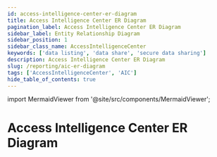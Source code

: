 ```yaml
---
id: access-intelligence-center-er-diagram
title: Access Intelligence Center ER Diagram
pagination_label: Access Intelligence Center ER Diagram
sidebar_label: Entity Relationship Diagram
sidebar_position: 1
sidebar_class_name: AccessIntelligenceCenter
keywords: ['data listing', 'data share', 'secure data sharing']
description: Access Intelligence Center ER Diagram
slug: /reporting/aic-er-diagram
tags: ['AccessIntelligenceCenter', 'AIC']
hide_table_of_contents: true
---
```


import MermaidViewer from '@site/src/components/MermaidViewer';

# Access Intelligence Center ER Diagram

<!-- Identity Attributes are to be worked on later because there are no current default values -->

<MermaidViewer diagram='erDiagram
    IDENTITY_ATTRIBUTE {
        varchar IDENTITY_ID "This contains the unique identifier for the identity"
        varchar DisplayName "This is the user friendly label for the Identity"
        varchar FirstName "This is the first name of the Identity"
        varchar IdentityState "This shows if the state of the identity is active"
        varchar Country "Identity Country"
        varchar Department "Identity Department"
        varchar Email "Identity email"
        varchar LastName "This is the last name of the Identity"
        varchar Manager "This contains the name of the Identity Manager"
        varchar PersonalEmail "This is the Identity personal email"
        varchar IdentificationNumber "This is the unique id number for the identity"
        boolean Inactive "This shows if the state of the identity is inactive or not"
        varchar JobTitle "Identity Job title"
        varchar uid "This is the unique label for the Identity"
        varchar Phone "Identity phone number"
        varchar Location "Identity Location"
        varchar StartDate "This shows the start date of the identity"
        varchar EndDate "This shows the end date of the identity"
        varchar WorkPhone "Identity work phone number"
    }
    IDENTITY_ROLES_FULL {
        varchar IDENTITY_ID "This is the unique identifier for the Identity"
        varchar ROLE_ID "This is the unique identifier for the Role"
        varchar ROLE_NAME "This is the human-readable name of the Role"
        varchar ROLE_DISPLAY_NAME "This is the user friendly label for the Role"
        varchar ROLE_DESCRIPTION "This is a short description for the Role"
        varchar ROLE_CREATED_DATE "This is the Role created date"
        varchar ROLE_UPDATED_DATE "This is the Role modified date"
        varchar ROLE_DELETED_DATE "TThis is the Role deleted date"
        varchar ROLE_IS_ASSIGNABLE "This is a boolean value to show if the role is assignable"
        timestamp ROLE_SYNC_DATE "This is the date the Role data was synced to the table"
    }
    IDENTITY {
        varchar TENANT_ID "This is the unique identifier of customer organization"
        varchar IDENTITY_ID "This is the unique identifier for the Identity"
        timestamp IDENTITY_CREATED "This is the Identity created date"
        timestamp IDENTITY_UPDATED "This is the Identity modified date"
        varchar NAME "This is the human-readable name of the Identity"
        varchar DISPLAY_NAME "This is the user friendly label for the Identity; usually First Name Last Name"
        varchar MANAGERS_NAME "This is the managers name for the Identity"
        varchar EMAIL "This is the Identity email"
        varchar STATUS "This is the Identity status"
        varchar JOB_TITLE "This is the Identity job title"
        varchar LOCATION "This is the Identity location"
        varchar LOCATION_CODE "This is the Identity location code"
        varchar DEPARTMENT "This is the Identity department"
        varchar IDENTITY_CREATED_MONTH_SORT "This is the field to sort charts based on the month an Identity was created"
        number IDENTITY_CREATED_WEEK_SORT "This is the field to sort charts based on the week an Identity was created"
        timestamp IDENTITY_SYNC_DATE "This is the date the data was synced to the table"
    }
    ACCESS_PROFILE {
        varchar IDENTITY_ID "This is the unique identifier for the Identity"
        varchar ACCESS_PROFILE_ID "This is the unique identifier for the Access Profile"
        varchar ACCESS_PROFILE_SOURCE_ID "This is the unique identifier for the Access Profile Source"
        varchar ACCESS_PROFILE_NAME "This is the human-readable name of the Access Profile"
        varchar ACCESS_PROFILE_DISPLAY_NAME "This is the user friendly label for the Access Profile"
        varchar ACCESS_PROFILE_DESCRIPTION "This is a short description for the Access Profile"
        timestamp ACCESS_PROFILE_CREATED_DATE "This is the Access Profile created date"
        timestamp ACCESS_PROFILE_UPDATED_DATE "This is the Access Profile modified date"
        timestamp ACCESS_PROFILE_DELETED_DATE "This is the Access Profile deleted date"
        varchar ACCESS_PROFILE_IS_ASSIGNABLE "This is a boolean value to show if the Access Profile is assignable"
        timestamp ACCESS_PROFILE_SYNC_DAE "This is the date the data was synced to the table"
    }
    ACCESS_PROFILES_SOURCE {
        varchar ACCESS_PROFILE_SOURCE_ID "This is the unique identifier for the Access Profile Source"
        varchar ACCESS_PROFILE_SOURCE_DISPLAY_NAME "This is the user friendly label for the Access Profile Source"
        varchar ACCESS_PROFILE_SOURCE_TYPE "This is the type associated to the Access Profile Source"
        varchar ACCESS_PROFILE_SOURCE_CONNECTOR "This is the connector associated to the Access Profile Source"
        timestamp ACCESS_PROFILE_SOURCE_DELETED_DATE "This is the Access Profile Source deleted date" 
        timestamp ACCESS_PROFILE_SOURCE_SYNC_DATE "This is the date the data was synced to the table"
    }
    ACCOUNT {
        varchar IDENTITY_ID "This is the unique identifier for the Identity"
        varchar ACCOUNT_ID "This is the unique identifier for the Account"
        varchar NATIVE_IDENTITY "This is the name of the Native Identity of the Accont"
        varchar ACCOUNT_DISPLAY_NAME "This is the user friendly label for the Account"
        varchar ACCOUNT_SOURCE_ID "This is the unique identifier for the Account source"
        varchar ACCOUNT_SOURCE_DISPLAY_NAME "This is the user friendly label for the Account Source"
        varchar ACCOUNT_SOURCE_TYPE "This is the type associated to the Account Source"
        varchar ACCOUNT_STATUS "This shows the status of the Account"
    }
    ACCOUNT_SOURCE {
        varchar ACCOUNT_SOURCE_ID "This is the unique identifier for the Account Source"
        varchar ACCOUNT_SOURCE_CONNECTOR "This is the connector associated to the Account Source"
        timestamp ACCOUNT_SOURCE_DELETED_DATE "This is the Account Source deleted date" 
        timestamp ACCOUNT_SOURCE_SYNC_DATE "This is the date the data was synced to the table"
    }
    IDENTITY_APP {
        varchar IDENTITY_ID "This is the unique identifier for the Identity"
        varchar APP_ID "This is the unique identifier for the App"
        varchar APP_DELETED_DATE "This is the App deleted date"
        varchar APP_DISPLAY_NAME "This is the user friendly label for the App"
        varchar APP_DESCRIPTION "This is a short description for the App"
        timestamp APP_SYNC_DATE "This is the date the data was synced to the table"
    }        
    IDENTITY_ENTITLEMENTS_FULL {
        varchar IDENTITY_ID "This is the unique identifier for the Identity"
        varchar ENTITLEMENT_ID "This is the unique identifier for the Entitlement"
        varchar ENTITLEMENT_DISPLAY_NAME "This is the user friendly label for the Entitlement"
        timestamp ENTITLEMENT_DELETED_DATE "This is the Entitlement deleted date"
        timestamp ENTITLEMENT_CREATED_DATE "This is the Entitlement created date"
        timestamp ENTITLEMENT_UPDATED_DATE "This is the Entitlement modified date"
        varchar ENTITLEMENT_ATTRIBUTE "This is the attribute associated with the Entitlement"
        varchar ENTITLEMENT_VALUE "This is the actual value of the attribute associated with the Entitlement"
        varchar ENTITLEMENT_SOURCE_ID "This is the user friendly label for the Entitlement source"
        varchar ENTITLEMENT_SOURCE_DISPLAY_NAME "This is the user friendly label for the Entitlement Source"
        varchar ENTITLEMENT_TYPE "This is the user friendly label for the Entitlement"
        timestamp ENTITLEMENT_DESCRIPTION "This is the Entitlement created date"
        timestamp ENTITLEMENT_IS_REQUESTABLE "This is the Entitlement modified date"
        timestamp ENTITLEMENT_SYNC_DATE "This is the attribute associated with the Entitlement"
    }
    IDENTITY_ENTITLEMENT_SOURCE {
        varchar ENTITLEMENT_SOURCE_ID "This is the unique identifier for the Entitlement Source"
        varchar ENTITLEMENT_SOURCE_TYPE "This is the type associated with the Entitlement Source"
        varchar ENTITLEMENT_SOURCE_CONNECTOR "This is the connector associated with the Entitlement Source"
        timestamp ENTITLEMENT_SOURCE_DELETED_DATE "This is the Entitlement Source deleted date" 
        timestamp ENTITLEMENT_SOURCE_SYNC_DATE "This is the date the data was synced to the table"
    }      
    ACCESS_REQUEST_DURATION {
        varchar IDENTITY_ID "This is the unique identifier for the Identity"
        varchar DURATION_HOURS "This is the duration in hours from the create date to the end date of an Identity Access Request"
    }   
    CERTIFICATION_ITEM {
        varchar CERTIFICATION_ID "This is the unique identifier for the Certification"
        varchar REVIEWER_ID "This is the Identity ID of the Certifier"
        varchar IDENTITY_ID "This is the unique identifier for the Identity"
        varchar CERTIFICATION_ITEM_ID "This is the unique identifier for the Certification Item"
        timestamp CREATED_DATE "This is the date a Certification Item was created"
        timestamp UPDATED_DATE "This is the date a Certification Item was last modified"
        timestamp DELETED_DATE "This is the date a Certification Item was deleted"
        varchar CERTIFICATION_ITEM_ACCOUNT_ID "This is the unique identifier for the Certification Item account"
        varchar APPLICATION_ID "This is the unique identifier for the Application"
        varchar REVIEWED_ID "This is the unique identifier of the reviewed Identity"
        varchar REVIEWED_TYPE "This is the reviewed element of the Certification"
        varchar REVIEWED_DISPLAY_NAME "This is the user friendly label for the reviewed Cetification Item"
        varchar TYPE "This contains the type of the Certification Item, if any"
        varchar SUB_TYPE "This contains the sub type of the Certification Item, if any"
        timestamp COMPLETED_DATE "This is the date a Certification Item is completed"
        timestamp DECISION_DATE "This is the date a Certification Item reaches a decision"
        boolean APPROVED "This is the date a Certification Item is approved"
        boolean REJECTED "This is a boolean value for the rejection status of a Certification"
        varchar CERTIFICATION_ITEM_STATUS "This is the status of the Certification Item"
        varchar DECISION "This is the decision made on the Certification Item"
        varchar BULK "This is the bulk nature of the Certification Item"
        boolean REMEDIATED "This tells if the Certification Item was remediated or not"
        boolean PRIVILEGED "This tells if the Certification Item was privileged or not"
        varchar REMEDIATION_ACTION "This is the remediated action on the Certification Item"
        varchar MITIGATION_EXPIRATION "This shows if the mitigation for the Certification Item has expired or not"
        varchar CERTIFICATION_NATIVE_IDENTITY "This is the native identity name for the Certification Item"
        varchar INSTANCE "This is the instance of the Certifier Item"
        boolean ACCOUNT_ONLY "This tells if the Cerification Item is account_only or not"
        varchar NEW_ACCESS "This tells if the Cerification Item has new_access properties"
        varchar POLICY_NAME "This is the name of the policy associated with the Cerification Item"
        varchar CONSTRAINT_NAME "This shows constraints associated with the Cerification Item"
        timestamp SYNC_DATE "This is the date the data was synced to the table"
        varchar CERTIFICATION_ITEM_SOURCE_DISPLAY_NAME "This is the human-readable name of the Certification Item Source"
        varchar CERTIFICATION_SOURCE_ITEM_TYPE "This is the type associated with the Certification Item Source"
        varchar CERTIFICATION_ITEM_SOURCE_CONNECTOR "This is the connector associated with the Certification Source"
    }
    CERTIFICATION_STATS {
        varchar CERTIFICATION_ID "This is the unique identifier for the Certification"
        varchar CERTIFIER_DISPLAY_NAME "This is the user friendly label for the Certifier"
        timestamp FINISHED_DATE "This is the day Certification is completed"
        timestamp DUE_DATE "This is the day Certification is set to be completed by"
        number DAYS_LATE "This is the number of days after the due date that a Certification was completed"
        number HOURS_LATE "This is the number of hours after the due date that a Certification was completed"
    } 
    CERTIFICATION {
        varchar CERTIFICATION_ID "This is the unique identifier for the Certification"
        varchar CERTIFICATION_SIGNER_ID "This is the unique Identity ID of the Identity Certification Signer"
        varchar CERTIFICATION_CERTIFIER_ID "This is the unique Identity ID of the Identity Certification Certifier"
        timestamp CERTIFICATION_NAME "This is the human-friendly format of a Certification Item"
        timestamp SIGNED_DATE "This is the date a Certification was signed"
        varchar ORIGINAL_CERTIFICATION_ID "This is the unique identifier for the Original Certification if present"
        varchar CERTIFICATION_CAMPAIGN_ID "This is the unique identifier for the Certification Campaign"
        varchar CERTIFICATION_CAMPAIGN_STATUS "This is the status of a Certification Campaign"
        varchar CERTIFICATION_CAMPAIGN_DEADLINE "This is the deadline of a Certification Campaign"
        varchar CERTIFICATION_CAMPAIGN_NAME "This is the name of a Certification Campaign"
        varchar CERTIFICATION_CAMPAIGN_TYPE "This is the type of a Certification Campaign"
        boolean COMPLETE "This is a boolean to show if the Certification is complete"
        varchar PHASE "This shows the phase of a Certification"
        boolean IS_BULK_REASSIGNMENT "This is a boolean to show if the Certification is a bulk reassignement"
        timestamp ELECTRONICALLY_SIGNED "This shows when the certification was electronically signed"
        boolean PROCESS_REVOKES_IMMEDIATELY "This is a boolean to show if the Certification is to be revoked immediately"
        timestamp CERTIFICATION_SYNC_DATE "This is the date the data was synced to the table"
    } 
    CERTIFICATION_ITEM_REVIEWER_IDENTITY {
        varchar REVIEWER_ID "This is the unique Identity ID of the Identity Certification Item Reviewer"
        timestamp REVIEWER_IDENTITY_CREATED "This is the date that the Identity Certification Item Reviewer was created"
        timestamp REVIEWER_IDENTITY_UPDATED "This is the date that the Identity Certification Item Reviewer was updated"
        varchar REVIEWER_NAME "This is the name for the Identity Certification Item Reviewer"
        varchar REVIEWER_DISPLAY_NAME "The human-readable name for the Identity Certification Item Reviewer"
        varchar REVIEWER_MANAGERS_NAME "The managers name for the Identity Certification Item Reviewer"
        varchar REVIEWER_EMAIL "The email for the Identity Certification Item Reviewer"
        varchar REVIEWER_STATUS "The status of the Identity Certification Item Reviewer"
        varchar REVIEWER_JOB_TITLE "The job title for the Identity Certification Item Reviewer" 
        varchar REVIEWER_LOCATION "The location of the Identity Certification Item Reviewer" 
        varchar REVIEWER_LOCATION_CODE "The location code of the Identity Certification Item Reviewer" 
        varchar REVIEWER_DEPARTMENT "The department of the Identity Certification Item Reviewer"   
        timestamp REVIEWER_SYNC_DATE "This is the date the data was synced to the table"
    }
    CERTIFICATION_CERTIFIER_IDENTITY {
        varchar CERTIFICATION_CERTIFIER_ID "This is the unique Identity ID of the Identity Certification Certifier"
        timestamp CERTIFICATION_CERTIFIER_IDENTITY_CREATED "This is the date that the Identity Certification Certifier was created"
        timestamp CERTIFICATION_CERTIFIER_IDENTITY_UPDATED "This is the date that the Identity Certification Certifier was updated"
        varchar CERTIFICATION_CERTIFIER_NAME "This is the name for the Identity Certification Certifier"
        varchar CERTIFICATION_CERTIFIER_DISPLAY_NAME "The human-readable name for the Identity Certification Certifier"
        varchar CERTIFICATION_CERTIFIER_MANAGERS_NAME "The managers name for the Identity Certification Certifier"
        varchar CERTIFICATION_CERTIFIER_EMAIL "The email for the Identity Certification Certifier"
        varchar CERTIFICATION_CERTIFIER_STATUS "The status of the Identity Certification Certifier"
        varchar CERTIFICATION_CERTIFIER_JOB_TITLE "The job title for the Identity Certification Certifier" 
        varchar CERTIFICATION_CERTIFIER_LOCATION "The location of the Identity Certification Certifier" 
        varchar CERTIFICATION_CERTIFIER_LOCATION_CODE "The location code of the Identity Certification Certifier" 
        varchar CERTIFICATION_CERTIFIER_DEPARTMENT "The department of the Identity Certification Certifier"   
        timestamp CERTIFICATION_CERTIFIER_SYNC_DATE "This is the date the data was synced to the table"
    }
    CERTIFICATION_SIGNER_IDENTITY {
        varchar CERTIFICATION_SIGNER_ID "This is the unique Identity ID of the Identity Certification Signer"
        timestamp CERTIFICATION_SIGNER_IDENTITY_CREATED "This is the date that the Identity Certification Signer was created"
        timestamp CERTIFICATION_SIGNER_IDENTITY_UPDATED "This is the date that the Identity Certification Signer was updated"
        varchar CERTIFICATION_SIGNER_NAME "This is the name for the Identity Certification Signer"
        varchar CERTIFICATION_SIGNER_DISPLAY_NAME "The human-readable name for the Identity Certification Signer"
        varchar CERTIFICATION_SIGNER_MANAGERS_NAME "The managers name for the Identity Certification Signer"
        varchar CERTIFICATION_SIGNER_EMAIL "The email for the Identity Certification Signer"
        varchar CERTIFICATION_SIGNER_STATUS "The status of the Identity Certification Signer"
        varchar CERTIFICATION_SIGNER_JOB_TITLE "The job title for the Identity Certification Signer" 
        varchar CERTIFICATION_SIGNER_LOCATION "The location of the Identity Certification Signer" 
        varchar CERTIFICATION_SIGNER_LOCATION_CODE "The location code of the Identity Certification Signer" 
        varchar CERTIFICATION_SIGNER_DEPARTMENT "The department of the Identity Certification Signer"   
        timestamp CERTIFICATION_SIGNER_SYNC_DATE "This is the date the data was synced to the table"
    }
    IDENTITY_REQUEST_ITEM {
        varchar IDENTITY_REQUEST_ITEM_APPROVER_ID "This is the unique Identity ID of the Identity Request approver"
        varchar IDENTITY_REQUEST_ITEM_ACCESS_REQUEST_ID "This is the id of the Identity Request Item access request"
        varchar IDENTITY_REQUEST_ITEM_REQUESTER_ID "This is the unique Identity ID of the Identity Request requester"
        varchar IDENTITY_ID "This is the unique identifier for the target Identity"
        varchar IDENTITY_REQUEST_ITEM_ID "This is the unique identifier for the Identity Request Item"
        varchar IDENTITY_REQUEST_ITEM_INSTANCE "This is the instance name of the Identity Request Item"
        varchar IDENTITY_REQUEST_ITEM_NATIVE_IDENTITY "This is the native identity name for the Identity Request Item"
        varchar IDENTITY_REQUEST_ITEM_DISPLAY_NAME "The human-readable name for the Identity Request Item"
        varchar IDENTITY_REQUEST_ITEM_NAME "This is the name for the Identity Request Item"
        varchar IDENTITY_REQUEST_ITEM_VALUE "This is the value of the identity request item"
        varchar IDENTITY_REQUEST_ITEM_ANNOTATION "This is the annotation of the Identity Request Item"
        varchar IDENTITY_REQUEST_ITEM_OPERATION "This is the operation of the Identity Request Item"
        timestamp IDENTITY_REQUEST_ITEM_START_DATE "This is the date the Identity Request Item started"
        timestamp IDENTITY_REQUEST_ITEM_END_DATE "This is the date of the identity request item ended"
        varchar IDENTITY_REQUEST_ITEM_APPROVED "This is the approved of the Identity Request Item"
        varchar IDENTITY_REQUEST_ITEM_REJECTED "This is the rejected of the Identity Request Item"
        varchar IDENTITY_REQUEST_ITEM_PROVISIONING_STATE "This is the state of the Identity Request Item provisioning"
        varchar IDENTITY_REQUEST_ITEM_COMPILATION_STATUS "This is the status of the Identity Request Item compilation"
        varchar IDENTITY_REQUEST_ITEM_EXPANSION_CAUSE "This is the cause of the Identity Request Item expansion"
        number IDENTITY_REQUEST_ITEM_RETRIES "This is the retries of the Identity Request Item"
        varchar IDENTITY_REQUEST_ITEM_PROVISIONING_ENGINE "This is the engine of the Identity Request Item provisioning"
        timestamp IDENTITY_REQUEST_ITEM_CREATED_DATE "This is the date of the Identity Request Item created"
        varchar IDENTITY_REQUEST_ITEM_ACCESS_REQUEST_TYPE "This is the type of the Identity Request Item access request"
        timestamp IDENTITY_REQUEST_ITEM_ACCESS_REQUEST_CREATED_DATE "This is the date of the Identity Request Item access request created"
        timestamp IDENTITY_REQUEST_ITEM_ACCESS_REQUEST_END_DATE "This is the date of the Identity Request Item access request end"
        varchar IDENTITY_REQUEST_ITEM_EXECUTION_STATUS "This is the status of the Identity Request Item execution"
        varchar IDENTITY_REQUEST_ITEM_COMPLETION_STATUS "This is the status of the Identity Request Item completion"
        varchar IDENTITY_REQUEST_ITEM_PRIORITY "This is the priority of the Identity Request Item"
        varchar IDENTITY_REQUEST_ITEM_ACCESS_REQUEST_REQUESTER "This is the requester of the Identity Request Item access request"
        varchar IDENTITY_REQUEST_ITEM_APP_ID "This is the id of the Identity Request Item app"
        varchar IDENTITY_REQUEST_ITEM_APP_DISPLAY_NAME "This is the name of the Identity Request Item app display"
        timestamp IDENTITY_REQUEST_ITEM_REQUESTER_CREATED_DATE "This is the date of the Identity Request Item requester created"
        timestamp IDENTITY_REQUEST_ITEM_REQUESTER_UPDATE_DATE "This is the date of the Identity Request Item requester update"
        varchar IDENTITY_REQUEST_ITEM_TARGET_DISPLAY_NAME "This is the name of the Identity Request Item target display"
        timestamp IDENTITY_REQUEST_ITEM_TARGET_CREATED_DATE "This is the date of the Identity Request Item target created"
        timestamp IDENTITY_REQUEST_ITEM_TARGET_UPDATE_DATE "This is the date of the Identity Request Item target update"
        timestamp IDENTITY_REQUEST_ITEM_APPROVER_CREATED_DATE "This is the date of the Identity Request Item approver created"
        timestamp IDENTITY_REQUEST_ITEM_APPROVER_UPDATED_DATE "This is the date of the Identity Request Item approver updated"
        varchar IDENTITY_REQUEST_ITEM_APPROVER_DISPLAY_NAME "This is the name of the Identity Request Item approver display"
        varchar IDENTITY_REQUEST_ITEM_ENTITLEMENT_ID "This is the id of the Identity Request Item entitlement"
        varchar IDENTITY_REQUEST_ITEM_ENTITLEMENT_VALUE "This is the value of the Identity Request Item entitlement"
        varchar IDENTITY_REQUEST_ITEM_ENTITLEMENT_DISPLAY_NAME "This is the name of the Identity Request Item entitlement display"
        varchar IDENTITY_REQUEST_ITEM_ROLE_ID "This is the id of the Identity Request Item role"
        varchar IDENTITY_REQUEST_ITEM_ROLE_NAME "This is the name of the Identity Request Item role"
        varchar IDENTITY_REQUEST_ITEM_ROLE_DISPLAY_NAME "This is the name of the Identity Request Item role display"
    } 
    IDENTITY_ITEM_APPROVER_IDENTITY {
        varchar IDENTITY_REQUEST_ITEM_APPROVER_ID "This is the unique Identity ID of the Identity Request Approver"
        timestamp APPROVER_IDENTITY_CREATED "This is the date that the Identity Item Approver was created"
        timestamp APPROVER_IDENTITY_UPDATED "This is the date that the Identity Item Approver was updated"
        varchar APPROVER_NAME "This is the name for the Identity Item Approver"
        varchar APPROVER_DISPLAY_NAME "The human-readable name for the Identity Item Approver"
        varchar APPROVER_MANAGERS_NAME "The managers name for the Identity Item Approver"
        varchar APPROVER_EMAIL "The email for the Identity Item Approver"
        varchar APPROVER_STATUS "The status of the Identity Item Approver"
        varchar APPROVER_JOB_TITLE "The job title for the Identity Item Approver"
        varchar APPROVER_LOCATION "The location of the Identity Item Approver" 
        varchar APPROVER_LOCATION_CODE "The location code of the Identity Item Approver"
        varchar APPROVER_DEPARTMENT "The department of the Identity Item Approver"   
        timestamp APPROVER_SYNC_DATE "This is the date the data was synced to the table"
    }
    IDENTITY_ITEM_REQUESTER_IDENTITY {
        varchar IDENTITY_REQUEST_ITEM_REQUESTER_ID "This is the unique Identity ID of the Identity Item Requester"
        timestamp REQUESTER_IDENTITY_CREATED "This is the date that the Identity Item Requester was created"
        timestamp REQUESTER_IDENTITY_UPDATED "This is the date that the Identity Item Requester was updated"
        varchar REQUESTER_NAME "This is the name for the Identity Item Requester"
        varchar REQUESTER_DISPLAY_NAME "The human-readable name for the Identity Item Requester"
        varchar REQUESTER_MANAGERS_NAME "The managers name for the Identity Item Requester"
        varchar REQUESTER_EMAIL "The email for the Identity Item Requester"
        varchar REQUESTER_STATUS "The status of the Identity Item Requester"
        varchar REQUESTER_JOB_TITLE "The job title for the Identity Item Requester" 
        varchar REQUESTER_LOCATION "The location of the Identity Item Requester" 
        varchar REQUESTER_LOCATION_CODE "The location code of the Identity Item Requester" 
        varchar REQUESTER_DEPARTMENT "The department of the Identity Item Requester"   
        timestamp REQUESTER_SYNC_DATE "This is the date the data was synced to the table"
    }
    ACCESS_REQUEST {
        varchar ACCESS_REQUEST_REQUESTER_ID "This is the unique Identity ID of the Access Request Requester"
        varchar ACCESS_REQUEST_TARGET_ID "This is the unique Identity ID of the Access Request Target"
        varchar IDENTITY_REQUEST_ITEM_ACCESS_REQUEST_ID "This is the id of the Identity Request Item access request"
        varchar ACCESS_REQUEST_NAME "This is the name for the Access Request"
        timestamp ACCESS_REQUEST_CREATED_DATE "This is the date that the Access Request was created"
        timestamp ACCESS_REQUEST_UPDATED_DATE "This is the date that the Access Request was updated"
        timestamp ACCESS_REQUEST_DELETED_DATE "This is the date that the Access Request was updated" 
        timestamp ACCESS_REQUEST_END_DATE "This is the date that the Access Request ends" 
        varchar ACCESS_REQUEST_EXECUTION_STATUS "This is the status of the Access Request execution"
        varchar ACCESS_REQUEST_COMPLETION_STATUS "This is the status of the Access Request completion"
        varchar ACCESS_REQUEST_PRIORITY "This is the priority of the Access Request"
        varchar ACCESS_REQUEST_TYPE "This is the type associated to the Access Request"
        timestamp ACCESS_REQUEST_SYNC_DATE "This is the date the data was synced to the table"
    }
    ACCESS_REQUEST_REQUESTER_IDENTITY {
        varchar ACCESS_REQUEST_REQUESTER_ID "This is the unique Identity ID of the Access Request Requester"
        timestamp ACCESS_REQUEST_REQUESTER_IDENTITY_CREATED "This is the date that the Access Request Requester was created"
        timestamp ACCESS_REQUEST_REQUESTER_IDENTITY_UPDATED "This is the date that the Access Request Requester was updated"
        varchar ACCESS_REQUEST_REQUESTER_NAME "This is the name for the Access Request Requester"
        varchar ACCESS_REQUEST_REQUESTER_DISPLAY_NAME "The human-readable name for the Access Request Requester"
        varchar ACCESS_REQUEST_REQUESTER_MANAGERS_NAME "The managers name for the Access Request Requester"
        varchar ACCESS_REQUEST_REQUESTER_EMAIL "The email for the Access Request Requester"
        varchar ACCESS_REQUEST_REQUESTER_STATUS "The status of the Access Request Requester"
        varchar ACCESS_REQUEST_REQUESTER_JOB_TITLE "The job title for the Access Request Requester" 
        varchar ACCESS_REQUEST_REQUESTER_LOCATION "The location of the Access Request Requester" 
        varchar ACCESS_REQUEST_REQUESTER_LOCATION_CODE "The location code of the Access Request Requester" 
        varchar ACCESS_REQUEST_REQUESTER_DEPARTMENT "The department of the Access Request Requester"   
        timestamp ACCESS_REQUEST_REQUESTER_SYNC_DATE "This is the date the data was synced to the table"
    }
    ACCESS_REQUEST_TARGET_IDENTITY {
        varchar ACCESS_REQUEST_TARGET_ID "This is the unique Identity ID of the Access Request Target"
        timestamp ACCESS_REQUEST_TARGET_IDENTITY_CREATED "This is the date that the Access Request Target was created"
        timestamp ACCESS_REQUEST_TARGET_IDENTITY_UPDATED "This is the date that the Access Request Target was updated"
        varchar ACCESS_REQUEST_TARGET_NAME "This is the name for the Access Request Target"
        varchar ACCESS_REQUEST_TARGET_DISPLAY_NAME "The human-readable name for the Access Request Target"
        varchar ACCESS_REQUEST_TARGET_MANAGERS_NAME "The managers name for the Access Request Target"
        varchar ACCESS_REQUEST_TARGET_EMAIL "The email for the Access Request Target"
        varchar ACCESS_REQUEST_TARGET_STATUS "The status of the Access Request Target"
        varchar ACCESS_REQUEST_TARGET_JOB_TITLE "The job title for the Access Request Target" 
        varchar ACCESS_REQUEST_TARGET_LOCATION "The location of the Access Request Target" 
        varchar ACCESS_REQUEST_TARGET_LOCATION_CODE "The location code of the Access Request Target" 
        varchar ACCESS_REQUEST_TARGET_DEPARTMENT "The department of the Access Request Target"   
        timestamp ACCESS_REQUEST_TARGET_SYNC_DATE "This is the date the data was synced to the table"
    }
    ACCESS_RELATIONSHIPS {
        varchar ACCESS_RELATIONS_ROLE_ID "This is the unique identifier for the Role"
        varchar ACCESS_RELATIONS_ROLE_NAME "This is the user friendly label for the Role"
        varchar ACCESS_RELATIONS_AP_ID "This is the unique identifier for the Access Profile"
        varchar ACCESS_RELATIONS_ACCESS_PROFILE_NAME "This is the user friendly label for the Access Profile"
        varchar ACCESS_RELATIONS_ENT_ID "This is the unique identifier for the Entitlement"
        varchar ACCESS_RELATIONS_ENTITLEMENT_NAME "This is the user friendly label for the Access Profile"
        timestamp ACCESS_PROFILE_SOURCE_SYNC_DATE "This is the date the data was synced to the table"
    }
    IDENTITY ||--o{ IDENTITY_ATTRIBUTE : "associated to and owns"
    IDENTITY ||--o{ IDENTITY_ROLES_FULL : "associated to and owns"
    IDENTITY ||--o{ ACCESS_PROFILES_FULL: "associated to and owns"
    IDENTITY ||--o{ IDENTITY_ACCOUNTS_FULL : "associated to and owns"
    IDENTITY ||--o{ IDENTITY_APPS_FULL : "associated to and owns"
    IDENTITY ||--o{ IDENTITY_ENTITLEMENTS_FULL : "associated to and owns"
    IDENTITY ||--o{ CERTIFICATION_ITEM : "associated to and owns"
    IDENTITY ||--o{ IDENTITY_REQUEST_IDENTITY_REQUEST_ITEM_FULL : "associated to and owns"
    IDENTITY ||--o{ ACCESS_REQUEST_DURATION : "associated to and owns"
    ACCESS_PROFILES_FULL ||--o{ ACCESS_PROFILES_SOURCE : "associated to and owns"
    IDENTITY_ACCOUNTS_FULL ||--o{ ACCOUNT_SOURCE : "associated to and owns"
    IDENTITY_ENTITLEMENTS_FULL ||--o{ IDENTITY_ENTITLEMENT_SOURCE: "associated to and owns"
    CERTIFICATION_ITEM ||--o{ CERTIFICATION_STATS : "associated to and owns"
    CERTIFICATION_ITEM ||--o{ CERTIFICATION_ITEM_REVIEWER : "associated to and owns"
    CERTIFICATION_ITEM ||--o{ CERTIFICATION_IDENTITY_FULL : "associated to and owns"
    CERTIFICATION_IDENTITY_FULL ||--o{ CERTIFICATION_CERTIFIER  : "associated to and owns"
    CERTIFICATION_IDENTITY_FULL ||--o{ CERTIFICATION_MANAGER  : "associated to and owns"
    CERTIFICATION_IDENTITY_FULL ||--o{ CERTIFICATION_SIGNER  : "associated to and owns"
    IDENTITY_REQUEST_ITEM ||--o{ ACCESS_REQUEST : "associated to and owns"
    IDENTITY_REQUEST_ITEM ||--o{ IDENTITY_ITEM_APPROVER : "associated to and owns"
    IDENTITY_REQUEST_ITEM ||--o{ IDENTITY_ITEM_REQUESTER : "associated to and owns"
    ACCESS_REQUEST ||--o{ ACCESS_REQUEST_TARGET_IDENTITY : "associated to and owns"
    ACCESS_REQUEST ||--o{ ACCESS_REQUEST_REQUESTER_IDENTITY : "associated to and owns"'></MermaidViewer>






